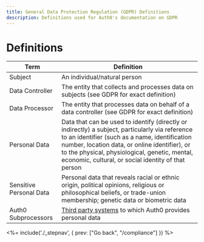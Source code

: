 ```yaml
---
title: General Data Protection Regulation (GDPR) Definitions
description: Definitions used for Auth0's documentation on GDPR
---
```

# Definitions

| Term | Definition |
| - | - |
| Subject | An individual/natural person |
| Data Controller | The entity that collects and processes data on subjects (see GDPR for exact definition) |
| Data Processor | The entity that processes data on behalf of a data controller (see GDPR for exact definition) |
| Personal Data | Data that can be used to identify (directly or indirectly) a subject, particularly via reference to an identifier (such as a name, identification number, location data, or online identifier), or to the physical, physiological, genetic, mental, economic, cultural, or social identity of that person |
| Sensitive Personal Data | Personal data that reveals racial or ethnic origin, political opinions, religious or philosophical beliefs, or trade-union membership; genetic data or biometric data |
| Auth0 Subprocessors | [Third party systems](/compliance/subprocessors) to which Auth0 provides personal data |

<%= include('./_stepnav', {
 prev: ["Go back", "/compliance"]
}) %>